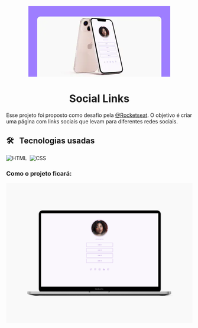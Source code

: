<p align="center">
<img src="social-tree.png"  ></img>
</p>
<h1 align="center">Social Links</h1>
<p>Esse projeto foi proposto como desafio pela <a href="https://github.com/Rocketseat">@Rocketseat</a>. O objetivo é criar uma página com links sociais que levam para diferentes redes sociais.</p>

## 🛠 &nbsp; Tecnologias usadas
![HTML](https://img.shields.io/badge/-HTML-05122A?style=flat&logo=HTML5)&nbsp;
![CSS](https://img.shields.io/badge/-CSS-05122A?style=flat&logo=CSS3&logoColor=1572B6)&nbsp;

<h3>Como o projeto ficará:</h3>
<p align="center">
<img src="social-tree-mac.png" width="700px">
</p>

